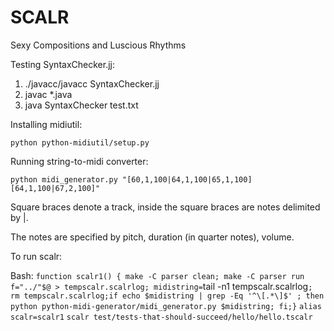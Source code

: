SCALR
=====

Sexy Compositions and Luscious Rhythms

Testing SyntaxChecker.jj:

1. ./javacc/javacc SyntaxChecker.jj
2. javac *.java
3. java SyntaxChecker test.txt

Installing midiutil:

`python python-midiutil/setup.py`

Running string-to-midi converter:

`python midi_generator.py "[60,1,100|64,1,100|65,1,100][64,1,100|67,2,100]"`

Square braces denote a track, inside the square braces are notes delimited by |.

The notes are specified by pitch, duration (in quarter notes), volume.


To run scalr:

Bash:
`function scalr1() { make -C parser clean; make -C parser run f="../"$@ > tempscalr.scalrlog; midistring=`tail -n1 tempscalr.scalrlog`; rm tempscalr.scalrlog;if echo $midistring | grep -Eq '^\[.*\]$' ; then python python-midi-generator/midi_generator.py $midistring; fi;}`
`alias scalr=scalr1`
`scalr test/tests-that-should-succeed/hello/hello.tscalr`